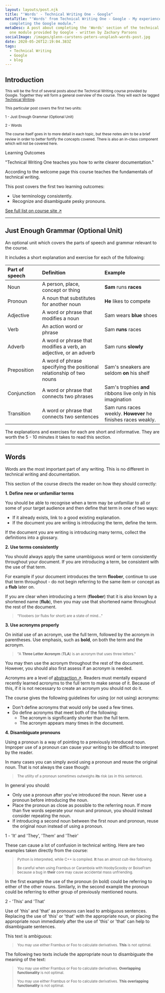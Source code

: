 ```yaml
---
layout: layouts/post.njk
title: "'Words' - Technical Writing One - Google"
metaTitle: "'Words' from Technical Writing One - Google - My experience
  completing the Google module."
metaDesc: A post about completing the 'Words' section of the technical writing
  one module provided by Google - written by Zachary Parsons
socialImage: /images/glenn-carstens-peters-unsplash-words-post.jpg
date: 2020-05-26T12:19:04.383Z
tags:
  - Technical Writing
  - Google
  - blog
---
```


## Introduction

<small>This will be the first of several posts about the Technical Writing course provided by Google. Together they will form a general overview of the course. They will each be tagged [Technical Writing](https://zacharyparsons.co.uk/tags/technical%20writing/).</small>

<small>This particular post covers the first two units:</small>

<small>1 - Just Enough Grammar (Optional Unit)</small>

<small>2 - Words</small>

<small>The course itself goes in to more detail in each topic, but these notes aim to be a brief review in order to better fortify the concepts covered.</small>
<small>There is also an in-class component which will not be covered here.</small>

<div class="bg-highlight color-primary-shade pad-top-base pad-bottom-base text-300 pad-left-base">

<div class="pad-left-base gap-bottom-base">
<p class="text-500">Learning Outcomes</p>
"Technical Writing One teaches you how to write clearer documentation."

>
According to the welcome page this course teaches the fundamentals of technical writing.

This post covers the first two learning outcomes:
</div>

- Use terminology consistently.
- Recognize and disambiguate pesky pronouns.

<div class="pad-left-base pad-top-base">
<a class="button weight-bold font-base" target="_blank" href="https://developers.google.com/tech-writing/one#learning_objectives">See full list on course site ↗</a>
</div>

</div>

---

## Just Enough Grammar (Optional Unit)

An optional unit which covers the parts of speech and grammar relevant to the course.

It includes a short explanation and exercise for each of the following:

| Part of speech | Definition                               | Example               |
|:---------------|:-----------------------------------------|:----------------------|
| Noun      | A person, place, concept or thing        | **Sam** runs **races**         |
| Pronoun   | A noun that substitutes for another noun | **He** likes to compete      |
| Adjective | A word or phrase that modifies a noun    | Sam wears **blue** shoes     |
| Verb      | An action word or phrase                 | Sam **runs** races           |
| Adverb    | A word or phrase that modifies a verb, an adjective, or an adverb | Sam runs **slowly** |
| Preposition| A word of phrase specifying the positional relationship of two nouns | Sam's sneakers are seldom **on** his shelf |
 Conjunction| A word or phrase that connects two phrases | Sam's trophies **and** ribbons live only in his imagination |
| Transition| A word or phrase that connects two sentences | Sam runs races weekly. **However** he finishes races weakly. |

The explanations and exercises for each are short and informative. They are worth the 5 - 10 minutes it takes to read this section.

---

## Words

Words are the most important part of any writing. This is no different in technical writing and documentation.

This section of the course directs the reader on how they should correctly:

__1. Define new or unfamiliar terms__

You should be able to recognise when a term may be unfamiliar to all or some of your target audience and then define that term in one of two ways:

- If it already exists, link to a good existing explanation.
- If the document you are writing is introducing the term, define the term.

If the document you are writing is introducing many terms, collect the definitions into a glossary.

__2. Use terms consistently__

You should always apply the same unambiguous word or term consistently throughout your document. If you are introducing a term, be consistent with the use of that term.
  
For example if your document introduces the term **floober**, continue to use that term throughout - do not begin referring to the same item or concept as a **flub** later on.

If you are clear when introducing a term (**floober**) that it is also known by a shortened name (**flub**), then you may use that shortened name throughout the rest of the document.

><small>"Floobers (or flubs for short) are a state of mind..."</small>

__3. Use acronyms properly__

On initial use of an acronym, use the full term, followed by the acronym in parentheses. Use emphasis, such as **bold**, on both the term and the acronym.

><small>"A **Three Letter Acronym** (**TLA**) is an acronym that uses three letters."</small>

You may then use the acronym throughout the rest of the document. However, you should also first assess if an acronym is needed.

Acronyms are a level of [abstraction ↗](https://www.techopedia.com/definition/3736/abstraction). Readers must mentally expand recently learned acronyms to the full term to make sense of it. Because of this, if it is not necessary to create an acronym you should not do it.

The course gives the following guidelines for using (or not using) acronyms:
- Don't define acronyms that would only be used a few times.
- Do define acronyms that meet both of the following:
  - The acronym is significantly shorter than the full term.
  - The acronym appears many times in the document.

__4. Disambiguate pronouns__

Using a pronoun is a way of pointing to a previously introduced noun. Improper use of a pronoun can cause your writing to be difficult to interpret by the reader.

In many cases you can simply avoid using a pronoun and reuse the original noun. That is not always the case though:

><small>The utility of a pronoun sometimes outweighs **its** risk (as in this sentence).</small>

In general you should:

- Only use a pronoun after you've introduced the noun. Never use a pronoun before introducing the noun.
- Place the pronoun as close as possible to the referring noun. If more than five words seperate your noun and pronoun, you should instead consider repeating the noun.
- If introducing a second noun between the first noun and pronoun, reuse the original noun instead of using a pronoun.

1 - 'It' and 'They', 'Them' and 'Their'

These can cause a lot of confusion in technical writing. Here are two examples taken directly from the course:

><small>Python is interpreted, while C++ is compiled. **It** has an almost cult-like following.</small>
>
><small>Be careful when using Frambus or Carambola with HoobyScooby or BoiseFram because a bug in **their** core may cause accidental mass unfriending.</small>

In the first example the use of the pronoun (in bold) could be referring to either of the other nouns. Similarly, in the second example the pronoun could be referring to either group of previously mentioned nouns.

2 - 'This' and 'That'

Use of 'this' and 'that' as pronouns can lead to ambiguous sentences. Replacing the use of 'this' or 'that' with the appropriate noun, or placing the appropriate noun immediately after the use of 'this' or 'that' can help to disambiguate sentences.

This text is ambiguous:

><small>You may use either Frambus or Foo to calculate derivatives. **This** is not optimal.</small>

The following two texts include the appropriate noun to disambiguate the meaning of the text:

><small>You may use either Frambus or Foo to calculate derivatives. **Overlapping functionality** is not optimal.</small>
>
><small>You may use either Frambus or Foo to calculate derivatives. **This overlapping functionality** is not optimal.</small>



